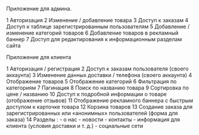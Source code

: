 Приложение для админа.

1 Авторизация
2 Изменение / добавление товара
3 Доступ к заказам
4 Доступ к таблице зарегистрированным пользователям
5 Добавление / изменение категорий товаров
6 Добавление товаров в рекламный баннер
7 Доступ для редактирования к информационным разделам сайта

Приложение для клиента

1 Авторизация / регистрация
2 Доступ к заказам пользователя (своего аккаунта)
3 Изменение данных доставки / телефона (своего аккаунта)
4 Отображение товаров
5 Отображение категорий
6  Фильтрация по категориям
7 Пагинация
8 Поиск по названию товара
9 Сортировка по цене / названию 
10 Доступ к подробной информации о товаре (отображение отзывов)
11 Отображение рекламного баннера с быстрым доступом к карточке товара
12 Корзина товаров
13 Создание заказа для зарегистрированных или «анонимных» пользователей (форма для 	заказа)
14 Разделы :
	- о нас
	- новости
	- контакты
	- информация для клиента (условия доставки и т. д.)
	- социальные сети
  

